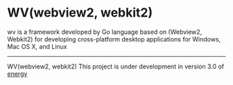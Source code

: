 # WV(webview2, webkit2)
wv is a framework developed by Go language based on (Webview2, Webkit2) for developing cross-platform desktop applications for Windows, Mac OS X, and Linux

---

WV(webview2, webkit2) This project is under development in version 3.0 of [energy](https://github.com/energye/energy)
